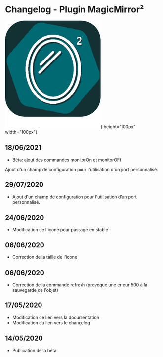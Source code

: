# Changelog - Plugin MagicMirror²

![Icon](magicmirror2_icon.png){:height="100px" width="100px"}

## 18/06/2021

- Béta: ajout des commandes monitorOn et monitorOFf

Ajout d'un champ de configuration pour l'utilisation d'un port personnalisé.

## 29/07/2020

- Ajout d'un champ de configuration pour l'utilisation d'un port personnalisé.

## 24/06/2020

- Modification de l'icone pour passage en stable

## 06/06/2020

- Correction de la taille de l'icone


## 06/06/2020

- Correction de la commande refresh (provoque une erreur 500 à la sauvegarde de l'objet)

## 17/05/2020

- Modification de lien vers la documentation
- Modification du lien vers le changelog

## 14/05/2020

- Publication de la béta